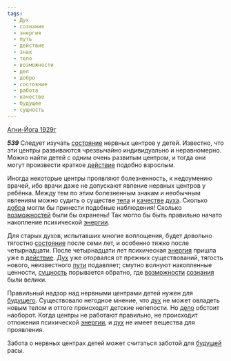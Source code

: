 ```yaml
---
tags:
  - Дух
  - сознание
  - энергия
  - путь
  - действие
  - знак
  - тело
  - возможности
  - дел
  - добро
  - состояние
  - работа
  - качество
  - будущее
  - сущность
---
```


[Агни-Йога 1929г](/agni/1929)

___539___
Следует изучать [состояние](/tag/#состояние) нервных центров у детей. Известно, что эти центры развиваются чрезвычайно индивидуально и неравномерно. Можно найти детей с одним очень развитым центром, и тогда они могут произвести краткое [действие](/tag/#действие) подобно взрослым.   

Иногда некоторые центры проявляют болезненность, к недоумению врачей, ибо врачи даже не допускают явление нервных центров у ребёнка. Между тем по этим болезненным знакам и необычным явлениям можно судить о существе [тела](/tag/#[тело](/tag/#тело)) и [качестве](/tag/#качество) [духа](/tag/#[Дух](/tag/#Дух)). Сколько [добра](/tag/#добро) могли бы принести подобные наблюдения! Сколько [возможностей](/tag/#[возможности](/tag/#возможности)) были бы охранены! Так могло бы быть правильно начато накопление психической [энергии](/tag/#[энергия](/tag/#энергия)).   

Для старых духов, испытавших многие воплощения, будет довольно тягостно [состояние](/tag/#состояние) после семи лет, и особенно тяжко после четырнадцати. После четырнадцати лет психическая [энергия](/tag/#энергия) пришла уже в [действие](/tag/#действие). [Дух](/tag/#Дух) уже оторвался от прежних существований, тягость нового, неизвестного [пути](/tag/#путь) подавляет; смутно волнуют накопленные ценности, [сущность](/tag/#сущность) порывается обратно, где [возможности](/tag/#возможности) [сознания](/tag/#сознание) были велики.   

Правильный надзор над нервными центрами детей нужен для [будущего](/tag/#будущее). Существовало негодное мнение, что [дух](/tag/#[Дух](/tag/#Дух)) не может овладеть новым телом и оттого происходят детские нелепости. Но [дело](/tag/#дел) обстоит наоборот. Когда центры не работают правильно, не происходит отложения психической [энергии](/tag/#[энергия](/tag/#энергия)), и [дух](/tag/#[Дух](/tag/#Дух)) не имеет вещества для проявления.   

Забота о нервных центрах детей может считаться заботой для [будущей](/tag/#будущее) расы.